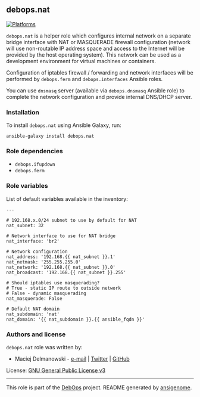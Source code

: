 ## debops.nat

[![Platforms](http://img.shields.io/badge/platforms-debian%20|%20ubuntu-lightgrey.svg)](#)

`debops.nat` is a helper role which configures internal network on
a separate bridge interface with NAT or MASQUERADE firewall configuration
(network will use non-routable IP address space and access to the Internet
will be provided by the host operating system). This network can be used as
a development environment for virtual machines or containers.

Configuration of iptables firewall / forwarding and network interfaces will
be performed by `debops.ferm` and `debops.interfaces` Ansible roles.

You can use `dnsmasq` server (available via `debops.dnsmasq` Ansible role)
to complete the network configuration and provide internal DNS/DHCP server.

### Installation

To install `debops.nat` using Ansible Galaxy, run:

    ansible-galaxy install debops.nat

### Role dependencies

- `debops.ifupdown`
- `debops.ferm`



### Role variables

List of default variables available in the inventory:

    ---
    
    # 192.168.x.0/24 subnet to use by default for NAT
    nat_subnet: 32
    
    # Network interface to use for NAT bridge
    nat_interface: 'br2'
    
    # Network configuration
    nat_address: '192.168.{{ nat_subnet }}.1'
    nat_netmask: '255.255.255.0'
    nat_network: '192.168.{{ nat_subnet }}.0'
    nat_broadcast: '192.168.{{ nat_subnet }}.255'
    
    # Should iptables use masquerading?
    # True - static IP route to outside network
    # False - dynamic masquerading
    nat_masquerade: False
    
    # Default NAT domain
    nat_subdomain: 'nat'
    nat_domain: '{{ nat_subdomain }}.{{ ansible_fqdn }}'





### Authors and license

`debops.nat` role was written by:

- Maciej Delmanowski - [e-mail](mailto:drybjed@gmail.com) | [Twitter](https://twitter.com/drybjed) | [GitHub](https://github.com/drybjed)


License: [GNU General Public License v3](https://tldrlegal.com/license/gnu-general-public-license-v3-(gpl-3))


***

This role is part of the [DebOps](http://debops.org/) project. README generated by [ansigenome](https://github.com/nickjj/ansigenome/).

